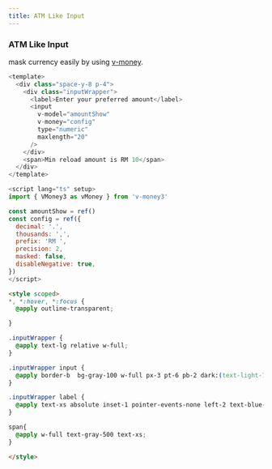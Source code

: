 ```yaml
---
title: ATM Like Input
---
```


<div class="text-center">
  <!-- You can use Vue components inside markdown -->
  <carbon-dicom-overlay class="text-4xl -mb-6 m-auto" />
  <h3>ATM Like Input</h3>

</div>

<tng-input/>

 mask currency easily by using [v-money](https://www.npmjs.com/package/v-money3/v/3.2.1).

```js
<template>
  <div class="space-y-8 p-4">
    <div class="inputWrapper">
      <label>Enter your preferred amount</label>
      <input
        v-model="amountShow"
        v-money="config"
        type="numeric"
        maxlength="20"
      />
    </div>
    <span>Min reload amount is RM 10</span>
  </div>
</template>
```


```js
<script lang="ts" setup>
import { VMoney3 as vMoney } from 'v-money3'

const amountShow = ref()
const config = ref({
  decimal: '.',
  thousands: ',',
  prefix: 'RM ',
  precision: 2,
  masked: false,
  disableNegative: true,
})
</script>
```

```html
<style scoped>
*, *:hover, *:focus {
  @apply outline-transparent;

}

.inputWrapper {
  @apply text-lg relative w-full;
}

.inputWrapper input {
  @apply border-b  bg-gray-100 w-full px-3 pt-6 pb-2 dark:(text-light-700 bg-dark-50);
}

.inputWrapper label {
  @apply text-xs absolute inset-1 pointer-events-none left-2 text-blue-600 dark:text-blue-300;
}

span{
  @apply w-full text-gray-500 text-xs;
}

</style>
```